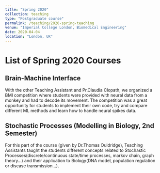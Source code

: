```yaml
---
title: "Spring 2020"
collection: teaching
type: "Postgraduate course"
permalink: /teaching/2020-spring-teaching
venue: "Imperial College London, Biomedical Engineering"
date: 2020-04-04
location: "London, UK"
---
```

# List of Spring 2020 Courses

## Brain-Machine Interface

With the other Teaching Assistant and Pr.Claudia Clopath, we organized a BMI competition where students were provided with neural data from a monkey and had to decode its movement. The competition was a great opportunity for students to implement their own code, try and compare different ML methods and learn how to handle neural spikes data.

## Stochastic Processes (Modelling in Biology, 2nd Semester)


For this part of the course (given by Dr.Thomas Ouldridge), Teaching Assistants taught the students different concepts related to Stochastic Processes(discrete/continuous state/time processes, markov chain, graph theory...) and their application to Biology(DNA model, population regulation or disease transmission...).

